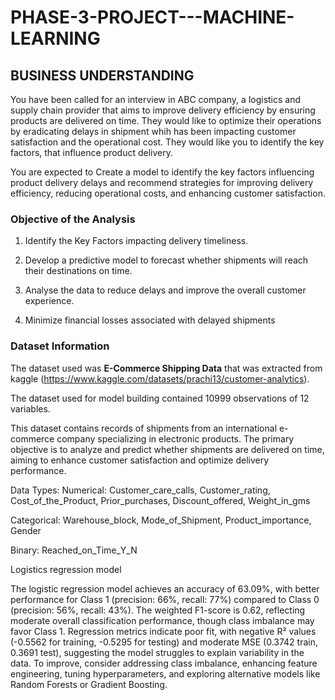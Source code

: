 # PHASE-3-PROJECT---MACHINE-LEARNING

## **BUSINESS UNDERSTANDING**

You have been called for an interview in ABC company, a logistics and supply chain provider that aims to improve delivery efficiency by ensuring products are delivered on time. They would like to optimize their operations by eradicating delays in shipment whih has been impacting customer satisfaction and the operational cost. They would like you to identify the key factors, that influence product delivery.




You are expected to Create a model to identify the key factors influencing product delivery delays and recommend strategies for improving delivery efficiency, reducing operational costs, and enhancing customer satisfaction.

### **Objective of the Analysis**
1. Identify the Key Factors impacting delivery timeliness.


2. Develop a predictive model to forecast whether shipments will reach their destinations on time.

3. Analyse the data to reduce delays and improve the overall customer experience.

4. Minimize financial losses associated with delayed shipments

### **Dataset Information**

The dataset used was **E-Commerce Shipping Data** that was extracted from kaggle (https://www.kaggle.com/datasets/prachi13/customer-analytics).

The dataset used for model building contained 10999 observations of 12 variables.

This dataset contains records of shipments from an international e-commerce company specializing in electronic products. The primary objective is to analyze and predict whether shipments are delivered on time, aiming to enhance customer satisfaction and optimize delivery performance.

Data Types:
Numerical: Customer_care_calls, Customer_rating, Cost_of_the_Product, Prior_purchases, Discount_offered, Weight_in_gms

Categorical: Warehouse_block, Mode_of_Shipment, Product_importance, Gender

Binary: Reached_on_Time_Y_N

Logistics regression model

The logistic regression model achieves an accuracy of 63.09%, with better performance for Class 1 (precision: 66%, recall: 77%) compared to Class 0 (precision: 56%, recall: 43%). The weighted F1-score is 0.62, reflecting moderate overall classification performance, though class imbalance may favor Class 1. Regression metrics indicate poor fit, with negative R² values (-0.5562 for training, -0.5295 for testing) and moderate MSE (0.3742 train, 0.3691 test), suggesting the model struggles to explain variability in the data. To improve, consider addressing class imbalance, enhancing feature engineering, tuning hyperparameters, and exploring alternative models like Random Forests or Gradient Boosting.




